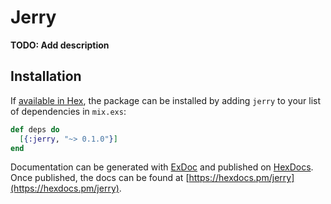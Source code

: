 # Jerry

**TODO: Add description**

## Installation

If [available in Hex](https://hex.pm/docs/publish), the package can be installed
by adding `jerry` to your list of dependencies in `mix.exs`:

```elixir
def deps do
  [{:jerry, "~> 0.1.0"}]
end
```

Documentation can be generated with [ExDoc](https://github.com/elixir-lang/ex_doc)
and published on [HexDocs](https://hexdocs.pm). Once published, the docs can
be found at [https://hexdocs.pm/jerry](https://hexdocs.pm/jerry).

